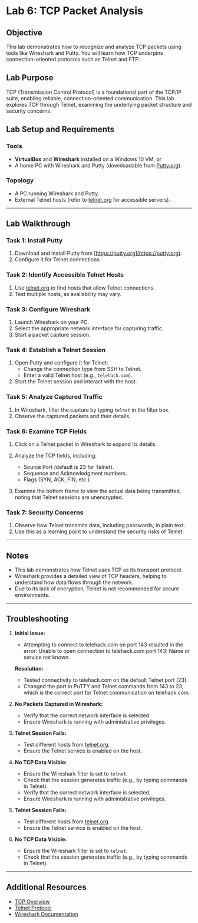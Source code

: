 # Lab 6: TCP Packet Analysis

## Objective

This lab demonstrates how to recognize and analyze TCP packets using tools like Wireshark and Putty. You will learn how TCP underpins connection-oriented protocols such as Telnet and FTP.

## Lab Purpose

TCP (Transmission Control Protocol) is a foundational part of the TCP/IP suite, enabling reliable, connection-oriented communication. This lab explores TCP through Telnet, examining the underlying packet structure and security concerns.

## Lab Setup and Requirements

### Tools

- **VirtualBox** and **Wireshark** installed on a Windows 10 VM, or
- A home PC with Wireshark and Putty (downloadable from [Putty.org](https://putty.org/)).

### Topology

- A PC running Wireshark and Putty.
- External Telnet hosts (refer to [telnet.org](https://www.telnet.org/htm/places.htm) for accessible servers).

---

## Lab Walkthrough

### Task 1: Install Putty

1. Download and install Putty from [https://putty.org](https://putty.org).
2. Configure it for Telnet connections.

### Task 2: Identify Accessible Telnet Hosts

1. Use [telnet.org](https://www.telnet.org/htm/places.htm) to find hosts that allow Telnet connections.
2. Test multiple hosts, as availability may vary.

### Task 3: Configure Wireshark

1. Launch Wireshark on your PC.
2. Select the appropriate network interface for capturing traffic.
3. Start a packet capture session.

### Task 4: Establish a Telnet Session

1. Open Putty and configure it for Telnet:
    - Change the connection type from SSH to Telnet.
    - Enter a valid Telnet host (e.g., `telehack.com`).
2. Start the Telnet session and interact with the host.

### Task 5: Analyze Captured Traffic

1. In Wireshark, filter the capture by typing `telnet` in the filter box.
2. Observe the captured packets and their details.

### Task 6: Examine TCP Fields

1. Click on a Telnet packet in Wireshark to expand its details.
2. Analyze the TCP fields, including:
    - Source Port (default is 23 for Telnet).
    - Sequence and Acknowledgment numbers.
    - Flags (SYN, ACK, FIN, etc.).

3. Examine the bottom frame to view the actual data being transmitted, noting that Telnet sessions are unencrypted.

### Task 7: Security Concerns

1. Observe how Telnet transmits data, including passwords, in plain text.
2. Use this as a learning point to understand the security risks of Telnet.

---

## Notes

- This lab demonstrates how Telnet uses TCP as its transport protocol.
- Wireshark provides a detailed view of TCP headers, helping to understand how data flows through the network.
- Due to its lack of encryption, Telnet is not recommended for secure environments.

---

## Troubleshooting

1. **Initial Issue:**
   - Attempting to connect to telehack.com on port 143 resulted in the error: Unable to open connection to telehack.com port 143: Name or service not known.

   **Resolution:**
   - Tested connectivity to telehack.com on the default Telnet port (23).
   - Changed the port in PuTTY and Telnet commands from 143 to 23, which is the correct port for Telnet communication on telehack.com.

2. **No Packets Captured in Wireshark:**
   - Verify that the correct network interface is selected.
   - Ensure Wireshark is running with administrative privileges.

3. **Telnet Session Fails:**
   - Test different hosts from [telnet.org](https://www.telnet.org/htm/places.htm).
   - Ensure the Telnet service is enabled on the host.

4. **No TCP Data Visible:**
   - Ensure the Wireshark filter is set to `telnet`.
   - Check that the session generates traffic (e.g., by typing commands in Telnet).
   - Verify that the correct network interface is selected.
   - Ensure Wireshark is running with administrative privileges.

2. **Telnet Session Fails:**
   - Test different hosts from [telnet.org](https://www.telnet.org/htm/places.htm).
   - Ensure the Telnet service is enabled on the host.

3. **No TCP Data Visible:**
   - Ensure the Wireshark filter is set to `telnet`.
   - Check that the session generates traffic (e.g., by typing commands in Telnet).

---

## Additional Resources

- [TCP Overview](https://en.wikipedia.org/wiki/Transmission_Control_Protocol)
- [Telnet Protocol](https://en.wikipedia.org/wiki/Telnet)
- [Wireshark Documentation](https://www.wireshark.org/docs/)

